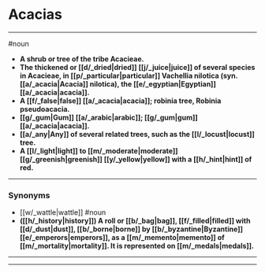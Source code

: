 # Acacias
---
#noun
- **A shrub or tree of the tribe Acacieae.**
- **The thickened or [[d/_dried|dried]] [[j/_juice|juice]] of several species in Acacieae, in [[p/_particular|particular]] Vachellia nilotica (syn. [[a/_acacia|Acacia]] nilotica), the [[e/_egyptian|Egyptian]] [[a/_acacia|acacia]].**
- **A [[f/_false|false]] [[a/_acacia|acacia]]; robinia tree, Robinia pseudoacacia.**
- **[[g/_gum|Gum]] [[a/_arabic|arabic]]; [[g/_gum|gum]] [[a/_acacia|acacia]].**
- **[[a/_any|Any]] of several related trees, such as the [[l/_locust|locust]] tree.**
- **A [[l/_light|light]] to [[m/_moderate|moderate]] [[g/_greenish|greenish]] [[y/_yellow|yellow]] with a [[h/_hint|hint]] of red.**
---
### Synonyms
- [[w/_wattle|wattle]]
#noun
- **([[h/_history|history]]) A roll or [[b/_bag|bag]], [[f/_filled|filled]] with [[d/_dust|dust]], [[b/_borne|borne]] by [[b/_byzantine|Byzantine]] [[e/_emperors|emperors]], as a [[m/_memento|memento]] of [[m/_mortality|mortality]]. It is represented on [[m/_medals|medals]].**
---
---
